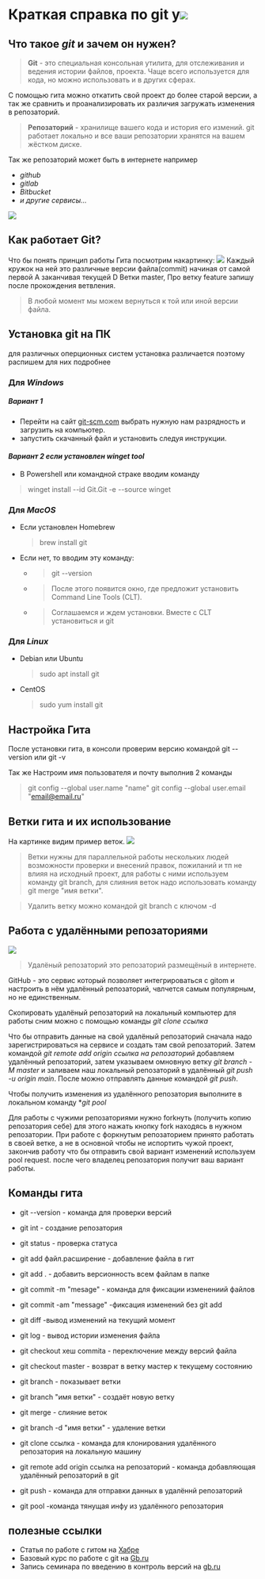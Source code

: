 # Краткая справка по git у![](git.png) 

## Что такое ***git*** и зачем он нужен?

> **Git** - это специальная консольная утилита, для отслеживания и ведения истории файлов, проекта. Чаще всего используется для кода, но можно использовать и в других сферах.

С помощью гита можно откатить свой проект до более старой версии, а так же сравнить и проанализировать их различия загружать изменения в репозаторий.

>**Репозаторий** - хранилище вашего кода и история его измений. git работает локально и все ваши репозатории хранятся на вашем жёстком диске.

Так же репозаторий может быть в интернете например 
* *github*
*  *gitlab*
* *Bitbucket*
* *и другие сервисы...*

![](rep.png)

## **Как работает Git?** 

Что бы понять принцип работы Гита посмотрим накартинку: ![](commits.jpg)
Каждый кружок на ней это различные версии файла(commit) начиная от самой первой A заканчивая текущей D Ветки master, Про ветку feature запишу после прокождения ветвления.
> В любой момент мы можем вернуться к той или иной версии файла.

## Установка git на ПК

для различных оперционных систем установка различается поэтому распишем для них подробнее

 ###  **Для** ***Windows***
 ##### *Вариант 1*
* Перейти на сайт [git-scm.com](https://git-scm.com/download/win) выбрать нужную нам разрядность и загрузить на компьютер.
* запустить скачанный файл и установить следуя инструкции.
#### *Вариант 2 если установлен winget tool*
* В Powershell или командной страке вводим команду
> winget install --id Git.Git -e --source winget

### **Для** ***MacOS***
* Если установлен Homebrew
    >brew install git

* Если нет, то вводим эту команду:
    + > git --version
    + >После этого появится окно, где предложит установить Command Line Tools (CLT).
    + >Соглашаемся и ждем установки. Вместе с CLT установиться и git

### **Для** ***Linux***
* Debian или Ubuntu
     >sudo apt install git

* CentOS
    >sudo yum install git

## Настройка Гита

После установки гита, в консоли проверим версию командой git -- version или  git -v 

Так же Настроим имя пользователя и почту выполнив 2 команды
    
> git config --global user.name "name"
> git config --global user.email "<email@email.ru>"

 
## Ветки гита и их использование

На картинке видим пример веток.
 ![](branch.PNG)

>Ветки нужны для параллельной работы нескольких людей возможности проверки и внесений правок, пожиланий и тп не влияя на исходный проект, для работы с ними используем команду git branch, для слияния веток надо использовать команду git merge "имя ветки".

>Удалить ветку можно командой git branch с ключом -d

## Работа с удалёнными репозаториями

![](https://spin.atomicobject.com/wp-content/uploads/github.png)

>Удалёный репозаторий это репозаторий размещёный в интернете.

GitHub - это сервис который позволяет интегрироваться с gitom и настроить в нём удалённый репозаторий, чвлчется самым популярным, но не единственным.

Скопировать удалёный репозаторий на локальный компьютер для работы сним можно с помощью команды *git clone ссылка*

Что бы отправить данные на свой удалёный репозаторий сначала надо зарегистрироваться на сервисе и создать там свой репозаторий. Затем командой *git remote add origin ссылка на репозаторий*
добавляем удалённый репозаторий, затем указываем омновную ветку *git branch -M master*  и заливаем наш локальный репозаторий в удалённый *git push -u origin main*. После можно отправлять данные командой *git push*.

Чтобы получить изменения из удалённого репозатория выполните в локальном команду **git pool*

Для работы с чужими репозаториями нужно forkнуть (получить копию репозатория себе) для этого нажать кнопку fork находясь в нужном репозатории. При работе с форкнутым репозаторием принято работать в своей ветке, а не в основной чтобы не испортить чужой проект, закончив работу что бы отправить свой вариант изменений используем pool request. после чего владелец репозатория получит ваш вариант работы. 

## Команды гита

* git --version - команда для проверки версий 

* git int - создание репозатория

* git status - проверка статуса

* git add файл.расширение - добавление файла в гит 

* git add . - добавить версионность всем файлам в папке

* git commit -m "mesage" - команда для фиксации изменениий файлов

* git commit -am "message" -фиксация изменений без git add

* git diff -вывод изменений на текущий момент

* git log - вывод истории изменения файла

* git checkout хеш commita - переключение между версий файла

* git checkout master - возврат в ветку мастер к текущему состоянию

* git branch - показывает ветки 

* git branch "имя ветки" - создаёт новую ветку

* git merge - слияние веток

* git branch -d "имя ветки" - удаление ветки

* git clone ссылка - команда для клонирования удалённого репозатория на локальную машину

* git remote add origin ссылка на репозаторий - команда добавляющая удалённый репозаторий в git

* git push - команда для отправки данных в удалённй репозаторий

* git pool -команда тянущая инфу из удалённого репозатория

## полезные ссылки 
* Статья по работе с гитом на [Хабре](https://habr.com/ru/post/541258/)
* Базовый курс по работе с git на [Gb.ru](https://gb.ru/chapters/7831#)
* Запись семинара по введению в контроль версий на [gb.ru](https://gb.ru/lessons/299985)
